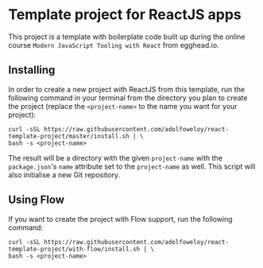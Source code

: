 # Template project for ReactJS apps

This project is a template with boilerplate code built up during the online course `Modern JavaScript Tooling with React` from egghead.io.

## Installing

In order to create a new project with ReactJS from this template, run the following command in your terminal from the directory you plan to create the project (replace the `<project-name>` to the name you want for your project):

```
curl -sSL https://raw.githubusercontent.com/adolfoweloy/react-template-project/master/install.sh | \
bash -s <project-name>
```

The result will be a directory with the given `project-name` with the `package.json`'s `name` attribute set to the `project-name` as well.
This script will also initialise a new Git repository.

## Using Flow

If you want to create the project with Flow support, run the following command:

```
curl -sSL https://raw.githubusercontent.com/adolfoweloy/react-template-project/with-flow/install.sh | \
bash -s <project-name>
```
